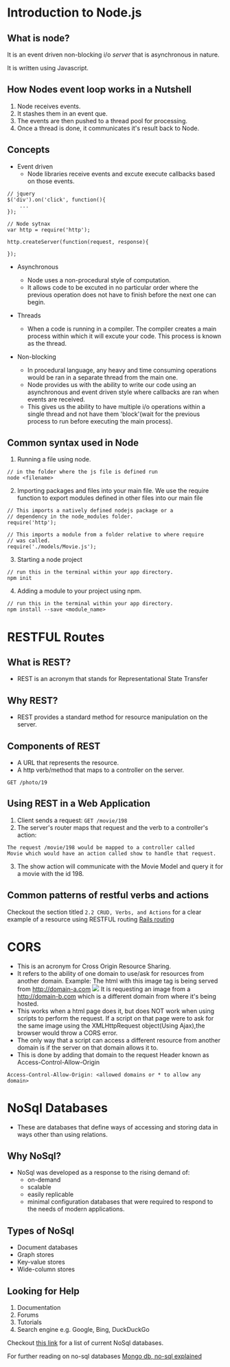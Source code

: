 # Introduction to Node.js
What is node?
-------------
It is an event driven non-blocking i/o *server*
that is asynchronous in nature. 

It is written using Javascript.

## How Nodes event loop works in a Nutshell
1. Node receives events.
2. It stashes them in an event que.
3. The events are then pushed to a thread pool
for processing.
4. Once a thread is done, it communicates it's
result back to Node.

## Concepts
- Event driven
    + Node libraries receive events and excute
    execute callbacks based on those events.
```
// jquery
$('div').on('click', function(){
    ...
});

// Node sytnax
var http = require('http');

http.createServer(function(request, response){

});
```
- Asynchronous
    - Node uses a non-procedural style of computation.
    - It allows code to be excuted in no particular
    order where the previous operation does not have
    to finish before the next one can begin. 

- Threads
    + When a code is running in a compiler. The compiler 
    creates a main process within which it will excute your
    code. This process is known as the thread.

- Non-blocking
    + In procedural language, any heavy and time consuming
    operations would be ran in a separate thread from the 
    main one.
    + Node provides us with the ability to write our code using
    an asynchronous and event driven style where callbacks are
    ran when events are received.
    + This gives us the ability to have multiple i/o operations
    within a single thread and not have them 'block'(wait for 
    the previous process to run before executing the main 
    process). 


## Common syntax used in Node
1. Running a file using node.
```
// in the folder where the js file is defined run
node <filename>
```

2. Importing packages and files into your main file.
We use the require function to export modules defined in other
files into our main file
```
// This imports a natively defined nodejs package or a 
// dependency in the node_modules folder.
require('http');

// This imports a module from a folder relative to where require 
// was called.
require('./models/Movie.js');
```

3. Starting a node project
```
// run this in the terminal within your app directory. 
npm init
```

4. Adding a module to your project using npm.
```
// run this in the terminal within your app directory. 
npm install --save <module_name>
```

# RESTFUL Routes
## What is REST?
- REST is an acronym that stands for Representational State Transfer

## Why REST?
- REST provides a standard method for resource manipulation on the 
server.

## Components of REST
- A URL that represents the resource.
- A http verb/method that maps to a controller on the server.

`GET /photo/19`


## Using REST in a Web Application 
1. Client sends a request: `GET /movie/198`
2. The server's router maps that request and the verb to a 
controller's action:
```
The request /movie/198 would be mapped to a controller called
Movie which would have an action called show to handle that request. 
```
3. The show action will communicate with the Movie Model and query
it for a movie with the id 198.

## Common patterns of restful verbs and actions
Checkout the section titled `2.2 CRUD, Verbs, and Actions` for a
clear example of a resource using RESTFUL routing [Rails routing](http://guides.rubyonrails.org/routing.html) 


# CORS
- This is an acronym for Cross Origin Resource Sharing.
- It refers to the ability of one domain to use/ask for resources 
from another domain.
    Example: 
    The html with  this image tag is being served
    from http://domain-a.com <img src="http://domain-b.com/mouse.jpg">
    It is requesting an image from a http://domain-b.com which is a
    different domain from where it's being hosted.
- This works when a html page does it, but does NOT work when using
scripts to perform the request. If a script on that page were to ask
for the same image using the XMLHttpRequest object(Using Ajax),the 
browser would throw a CORS error.
- The only way that a script can access a different resource from
another domain is if the server on that domain allows it to.
- This is done by adding that domain to the request Header known as
Access-Control-Allow-Origin
```
Access-Control-Allow-Origin: <allowed domains or * to allow any domain>
```


# NoSql Databases
- These are databases that define ways of accessing and storing data
in ways other than using relations.

## Why NoSql?
- NoSql was developed as a response to the rising demand of:
    + on-demand
    + scalable
    + easily replicable
    + minimal configuration
databases that were required to respond to the needs of modern
applications.

## Types of NoSql
- Document databases
- Graph stores
- Key-value stores
- Wide-column stores

## Looking for Help
1. Documentation
2. Forums
3. Tutorials
4. Search engine e.g. Google, Bing, DuckDuckGo



Checkout [this link](http://nosql-database.org/) for a list of current NoSql databases.

For further reading on no-sql databases [Mongo db, no-sql explained](https://www.mongodb.com/nosql-explained)
